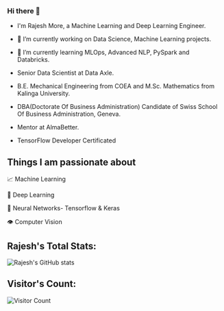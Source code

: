 ### Hi there 👋

- I'm Rajesh More, a Machine Learning and Deep Learning Engineer.
- 🔭 I’m currently working on Data Science, Machine Learning projects.
- 🌱 I’m currently learning MLOps, Advanced NLP, PySpark and Databricks.

- Senior Data Scientist at Data Axle.
- B.E. Mechanical Engineering from COEA and M.Sc. Mathematics from Kalinga University.
- DBA(Doctorate Of Business Administration) Candidate of Swiss School Of Business Administration, Geneva.
- Mentor at AlmaBetter.
- TensorFlow Developer Certificated

## Things I am passionate about

📈 Machine Learning

🤖 Deep Learning

🧠 Neural Networks- Tensorflow & Keras

👁️ Computer Vision

## Rajesh's Total Stats:

![Rajesh's GitHub stats](https://github-readme-stats.vercel.app/api?username=rajeshmore1&show_icons=true&theme=radical)

## Visitor's Count:

![Visitor Count](https://profile-counter.glitch.me/rajeshmore1/count.svg)

